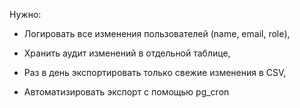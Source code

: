 Нужно:

* Логировать все изменения пользователей (name, email, role),

* Хранить аудит изменений в отдельной таблице,

* Раз в день экспортировать только свежие изменения в CSV,

* Автоматизировать экспорт с помощью pg_cron